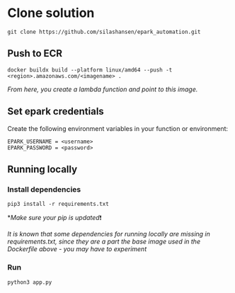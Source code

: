 # Clone solution

    git clone https://github.com/silashansen/epark_automation.git

## Push to ECR

    docker buildx build --platform linux/amd64 --push -t <region>.amazonaws.com/<imagename> .

*From here, you create a lambda function and point to this image.*

## Set epark credentials
Create the following environment variables in your function or environment:

    EPARK_USERNAME = <username>
    EPARK_PASSWORD = <password>

## Running locally

### Install dependencies
    pip3 install -r requirements.txt
**Make sure your pip is updated*:exclamation:

*It is known that some dependencies for running locally are missing in requirements.txt, since they are a part the base image used in the Dockerfile above - you may have to experiment*

### Run
    python3 app.py


